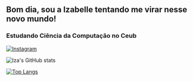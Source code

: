 ## Bom dia, sou a Izabelle tentando me virar nesse novo mundo!


### Estudando Ciência da Computação no Ceub 




[![Instagram](https://img.shields.io/badge/Instagram-E4405F?style=for-the-badge&logo=instagram&logoColor=white)](https://www.instagram.com/izabelle_alencar_/)



![Iza's GitHub stats](https://github-readme-stats.vercel.app/api?username=izabellealencar05&show_icons=true&theme=radical)

[![Top Langs](https://github-readme-stats.vercel.app/api/top-langs/?username=izabellealencar05&layout=donut-vertical)](https://github.com/izabellealencar05/github-readme-stats)





